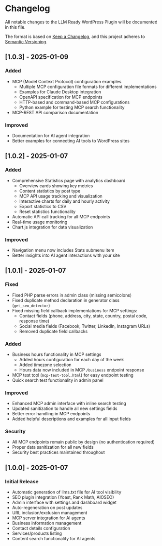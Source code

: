 # Changelog

All notable changes to the LLM Ready WordPress Plugin will be documented in this file.

The format is based on [Keep a Changelog](https://keepachangelog.com/en/1.0.0/),
and this project adheres to [Semantic Versioning](https://semver.org/spec/v2.0.0.html).

## [1.0.3] - 2025-01-09

### Added
- MCP (Model Context Protocol) configuration examples
  - Multiple MCP configuration file formats for different implementations
  - Examples for Claude Desktop integration
  - OpenAPI specification for MCP endpoints
  - HTTP-based and command-based MCP configurations
  - Python example for testing MCP search functionality
- MCP-REST API comparison documentation

### Improved
- Documentation for AI agent integration
- Better examples for connecting AI tools to WordPress sites

## [1.0.2] - 2025-01-07

### Added
- Comprehensive Statistics page with analytics dashboard
  - Overview cards showing key metrics
  - Content statistics by post type
  - MCP API usage tracking and visualization
  - Interactive charts for daily and hourly activity
  - Export statistics to CSV
  - Reset statistics functionality
- Automatic API call tracking for all MCP endpoints
- Real-time usage monitoring
- Chart.js integration for data visualization

### Improved
- Navigation menu now includes Stats submenu item
- Better insights into AI agent interactions with your site

## [1.0.1] - 2025-01-07

### Fixed
- Fixed PHP parse errors in admin class (missing semicolons)
- Fixed duplicate method declaration in generator class (`get_seo_detector`)
- Fixed missing field callback implementations for MCP settings:
  - Contact fields (phone, address, city, state, country, postal code, response time)
  - Social media fields (Facebook, Twitter, LinkedIn, Instagram URLs)
  - Removed duplicate field callbacks

### Added
- Business hours functionality in MCP settings
  - Added hours configuration for each day of the week
  - Added timezone selection
  - Hours data now included in MCP `/business` endpoint response
- MCP test tool (`mcp-test-tool.html`) for easy endpoint testing
- Quick search test functionality in admin panel

### Improved
- Enhanced MCP admin interface with inline search testing
- Updated sanitization to handle all new settings fields
- Better error handling in MCP endpoints
- Added helpful descriptions and examples for all input fields

### Security
- All MCP endpoints remain public by design (no authentication required)
- Proper data sanitization for all new fields
- Security best practices maintained throughout

## [1.0.0] - 2025-01-07

### Initial Release
- Automatic generation of llms.txt file for AI tool visibility
- SEO plugin integration (Yoast, Rank Math, AIOSEO)
- Admin interface with settings and dashboard widget
- Auto-regeneration on post updates
- URL inclusion/exclusion management
- MCP server integration for AI agents
- Business information management
- Contact details configuration
- Services/products listing
- Content search functionality for AI agents